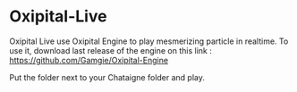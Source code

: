 # Oxipital-Live

Oxipital Live use Oxipital Engine to play mesmerizing particle in realtime. 
To use it, download last release of the engine on this link : https://github.com/Gamgie/Oxipital-Engine

Put the folder next to your Chataigne folder and play.